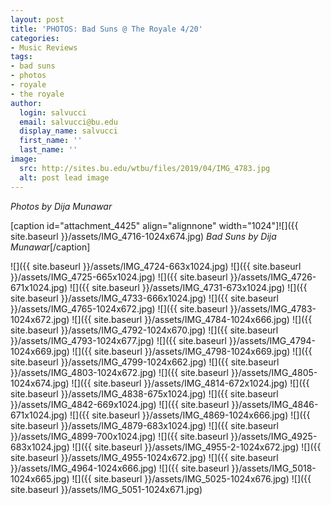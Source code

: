 ```yaml
---
layout: post
title: 'PHOTOS: Bad Suns @ The Royale 4/20'
categories:
- Music Reviews
tags:
- bad suns
- photos
- royale
- the royale
author:
  login: salvucci
  email: salvucci@bu.edu
  display_name: salvucci
  first_name: ''
  last_name: ''
image:
  src: http://sites.bu.edu/wtbu/files/2019/04/IMG_4783.jpg
  alt: post lead image
---
```


_Photos by Dija Munawar_

\[caption id="attachment\_4425" align="alignnone" width="1024"\]![]({{ site.baseurl }}/assets/IMG_4716-1024x674.jpg) _Bad Suns by Dija Munawar_\[/caption\]

![]({{ site.baseurl }}/assets/IMG_4724-663x1024.jpg) ![]({{ site.baseurl }}/assets/IMG_4725-665x1024.jpg) ![]({{ site.baseurl }}/assets/IMG_4726-671x1024.jpg) ![]({{ site.baseurl }}/assets/IMG_4731-673x1024.jpg) ![]({{ site.baseurl }}/assets/IMG_4733-666x1024.jpg) ![]({{ site.baseurl }}/assets/IMG_4765-1024x672.jpg) ![]({{ site.baseurl }}/assets/IMG_4783-1024x672.jpg) ![]({{ site.baseurl }}/assets/IMG_4784-1024x666.jpg) ![]({{ site.baseurl }}/assets/IMG_4792-1024x670.jpg) ![]({{ site.baseurl }}/assets/IMG_4793-1024x677.jpg) ![]({{ site.baseurl }}/assets/IMG_4794-1024x669.jpg) ![]({{ site.baseurl }}/assets/IMG_4798-1024x669.jpg) ![]({{ site.baseurl }}/assets/IMG_4799-1024x662.jpg) ![]({{ site.baseurl }}/assets/IMG_4803-1024x672.jpg) ![]({{ site.baseurl }}/assets/IMG_4805-1024x674.jpg) ![]({{ site.baseurl }}/assets/IMG_4814-672x1024.jpg) ![]({{ site.baseurl }}/assets/IMG_4838-675x1024.jpg) ![]({{ site.baseurl }}/assets/IMG_4842-669x1024.jpg) ![]({{ site.baseurl }}/assets/IMG_4846-671x1024.jpg) ![]({{ site.baseurl }}/assets/IMG_4869-1024x666.jpg) ![]({{ site.baseurl }}/assets/IMG_4879-683x1024.jpg) ![]({{ site.baseurl }}/assets/IMG_4899-700x1024.jpg) ![]({{ site.baseurl }}/assets/IMG_4925-683x1024.jpg) ![]({{ site.baseurl }}/assets/IMG_4955-2-1024x672.jpg) ![]({{ site.baseurl }}/assets/IMG_4955-1024x672.jpg) ![]({{ site.baseurl }}/assets/IMG_4964-1024x666.jpg) ![]({{ site.baseurl }}/assets/IMG_5018-1024x665.jpg) ![]({{ site.baseurl }}/assets/IMG_5025-1024x676.jpg) ![]({{ site.baseurl }}/assets/IMG_5051-1024x671.jpg)